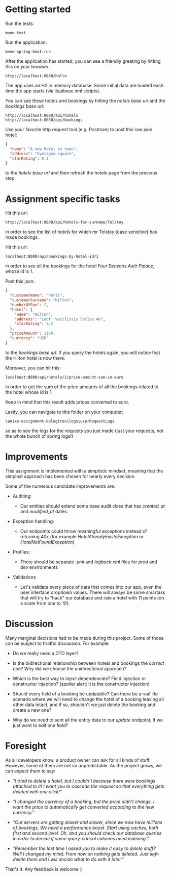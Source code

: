 # Getting started

Run the tests:

    mvnw test

Run the application:

	mvnw spring-boot:run

After the application has started, you can see a friendly greeting by hitting this on your browser:

	http://localhost:8080/hello
	
The app uses an H2 in memory database. Some initial data are loaded each time the app starts (via liquibase xml scripts).

You can see these hotels and bookings by hitting the *hotels base url* and the *bookings base url*:

	http://localhost:8080/api/hotels
	http://localhost:8080/api/bookings

Use your favorite http request tool (e.g. Postman) to post this raw json hotel:

```json
{
  "name": "A new Hotel in town",
  "address": "Syntagma square",
  "starRating": 8.1
}
```

to the *hotels base url* and then refresh the hotels page from the previous step.


# Assignment specific tasks

Hit this url:

	http://localhost:8080/api/hotels-for-surname/Tolstoy
	
in order to see the list of hotels for which mr Tolstoy (case sensitive) has made bookings.


Hit this url:
	
	localhost:8080/api/bookings-by-hotel-id/1

in order to see all the bookings for the hotel *Four Seasons Astir Palace*, whose id is 1.

Post this json:

```json
{
  "customerName": "Paris",
  "customerSurname": "Hilton",
  "numberOfPax": 2,
  "hotel": {
    "name": "Hilton",
    "address": "Leof. Vasilissis Sofias 46",
    "starRating": 9.2
  },
  "priceAmount": 1100,
  "currency": "USD"
}
```

to the *bookings base url*. If you query the hotels again, you will notice that the Hilton hotel is now there.



Moreover, you can hit this:

	localhost:8080/api/hotels/1/price-amount-sum-in-euro

in order to get the sum of the price amounts of all the bookings related to the hotel whose id is 1.

Keep in mind that this result adds prices converted to euro. 


Lastly, you can navigate to this folder on your computer:

	\anixe-assignment-kalogirou\logs\userRequestLogs
	
so as to see the logs for the requests you just made (just your requests, not the whole bunch of spring logs!)

# Ιmprovements

This assignment is implemented with a simplistic mindset, meaning that the simplest approach has been chosen for nearly every decision.

Some of the numerous candidate improvements are:

- Auditing:   
	- Our entities should extend some base audit class that has *created_at* and *modified_at* dates.


- Exception handling:    
	- Our endpoints could throw meaningful exceptions instead of returning 40x (for example *HotelAlreadyExistsException* or *HotelNotFoundException*)


- Profiles:    
	- There should be separate *.yml* and *logback.xml* files for *prod* and *dev* environments


- Validations    
	- Let's validate every piece of data that comes into our app, even the user interface dropdown values. There will always be some smartass that will try to "hack" our database and rate a hotel with 11 points (on a scale from one to 10). 

# Discussion

Many marginal decisions had to be made during this project. Some of those can be subject to fruitful discussion. For example:

- Do we really need a DTO layer?


- Is the bidirectional relationship between hotels and bookings the *correct* one? Why did we choose the unidirectional approach?


- Which is the best way to inject dependencies? Field injection or constructor injection? (spoiler alert: it is the constructor injection)


- Should every field of a booking be updatable? Can there be a real life scenario where we will need to change the hotel of a booking leaving all other data intact, and if so, shouldn't we just delete the booking and create a new one?


- Why do we need to sent all the entity data to our *update* endpoint, if we just want to edit one field?

# Foresight

As all developers know, a product owner can ask for all kinds of stuff. However, some of them are not so unpredictable. As the project grows, we can expect them to say:

- *"I tried to delete a hotel, but I couldn't because there were bookings attached to it! I want you to cascade the request so that everything gets deleted with one click!"*


- *"I changed the currency of a booking, but the price didn't change. I want the price to automatically get converted according to the new currency."*


- *"Our servers are getting slower and slower, since we now have millions of bookings. We need a performance boost. Start using caches, both first and second level. Oh, and you should check our database queries in order to decide if some query-critical columns need indexing."*


- *"Remember the last time I asked you to make it easy to delete stuff? Well I changed my mind. From now on nothing gets deleted. Just soft-delete them and I will decide what to do with it later."*



That's it. Any feedback is welcome :)


